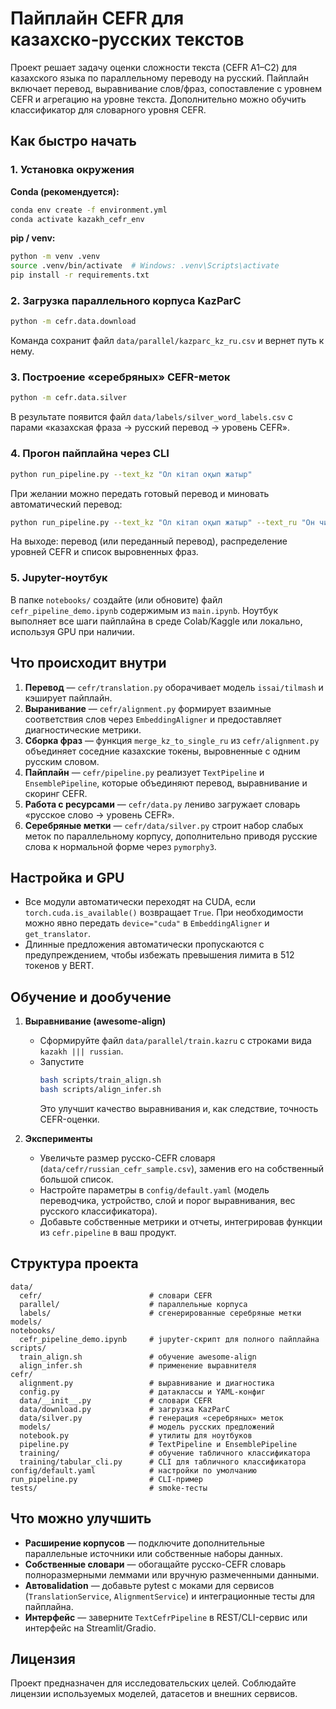 # Пайплайн CEFR для казахско‑русских текстов

Проект решает задачу оценки сложности текста (CEFR A1–C2) для казахского языка по параллельному переводу на русский. Пайплайн включает перевод, выравнивание слов/фраз, сопоставление с уровнем CEFR и агрегацию на уровне текста. Дополнительно можно обучить классификатор для словарного уровня CEFR.

## Как быстро начать

### 1. Установка окружения
**Conda (рекомендуется):**
```bash
conda env create -f environment.yml
conda activate kazakh_cefr_env
```

**pip / venv:**
```bash
python -m venv .venv
source .venv/bin/activate  # Windows: .venv\Scripts\activate
pip install -r requirements.txt
```

### 2. Загрузка параллельного корпуса KazParC
```bash
python -m cefr.data.download
```
Команда сохранит файл `data/parallel/kazparc_kz_ru.csv` и вернет путь к нему.

### 3. Построение «серебряных» CEFR-меток
```bash
python -m cefr.data.silver
```
В результате появится файл `data/labels/silver_word_labels.csv` с парами «казахская фраза → русский перевод → уровень CEFR».

### 4. Прогон пайплайна через CLI
```bash
python run_pipeline.py --text_kz "Ол кітап оқып жатыр"
```
При желании можно передать готовый перевод и миновать автоматический перевод:

```bash
python run_pipeline.py --text_kz "Ол кітап оқып жатыр" --text_ru "Он читает книгу"
```
На выходе: перевод (или переданный перевод), распределение уровней CEFR и список выровненных фраз.

### 5. Jupyter-ноутбук
В папке `notebooks/` создайте (или обновите) файл `cefr_pipeline_demo.ipynb` содержимым из `main.ipynb`. Ноутбук выполняет все шаги пайплайна в среде Colab/Kaggle или локально, используя GPU при наличии.

## Что происходит внутри

1. **Перевод** — `cefr/translation.py` оборачивает модель `issai/tilmash` и кэширует пайплайн.
2. **Выранивание** — `cefr/alignment.py` формирует взаимные соответствия слов через `EmbeddingAligner` и предоставляет диагностические метрики.
3. **Сборка фраз** — функция `merge_kz_to_single_ru` из `cefr/alignment.py` объединяет соседние казахские токены, выровненные с одним русским словом.
4. **Пайплайн** — `cefr/pipeline.py` реализует `TextPipeline` и `EnsemblePipeline`, которые объединяют перевод, выравнивание и скоринг CEFR.
5. **Работа с ресурсами** — `cefr/data.py` лениво загружает словарь «русское слово → уровень CEFR».
6. **Серебряные метки** — `cefr/data/silver.py` строит набор слабых меток по параллельному корпусу, дополнительно приводя русские слова к нормальной форме через `pymorphy3`.

## Настройка и GPU

- Все модули автоматически переходят на CUDA, если `torch.cuda.is_available()` возвращает `True`. При необходимости можно явно передать `device="cuda"` в `EmbeddingAligner` и `get_translator`.
- Длинные предложения автоматически пропускаются с предупреждением, чтобы избежать превышения лимита в 512 токенов у BERT.

## Обучение и дообучение

1. **Выравнивание (awesome-align)**  
   - Сформируйте файл `data/parallel/train.kazru` с строками вида `kazakh ||| russian`.  
   - Запустите  
     ```bash
     bash scripts/train_align.sh
     bash scripts/align_infer.sh
     ```  
     Это улучшит качество выравнивания и, как следствие, точность CEFR-оценки.

2. **Эксперименты**  
   - Увеличьте размер русско-CEFR словаря (`data/cefr/russian_cefr_sample.csv`), заменив его на собственный большой список.  
   - Настройте параметры в `config/default.yaml` (модель переводчика, устройство, слой и порог выравнивания, вес русского классификатора).  
   - Добавьте собственные метрики и отчеты, интегрировав функции из `cefr.pipeline` в ваш продукт.

## Структура проекта

```
data/
  cefr/                        # словари CEFR
  parallel/                    # параллельные корпуса
  labels/                      # сгенерированные серебряные метки
models/
notebooks/
  cefr_pipeline_demo.ipynb     # jupyter-скрипт для полного пайплайна
scripts/
  train_align.sh               # обучение awesome-align
  align_infer.sh               # применение выравнителя
cefr/
  alignment.py                 # выравнивание и диагностика
  config.py                    # датаклассы и YAML-конфиг
  data/__init__.py             # словари CEFR
  data/download.py             # загрузка KazParC
  data/silver.py               # генерация «серебряных» меток
  models/                      # модель русских предложений
  notebook.py                  # утилиты для ноутбуков
  pipeline.py                  # TextPipeline и EnsemblePipeline
  training/                    # обучение табличного классификатора
  training/tabular_cli.py      # CLI для табличного классификатора
config/default.yaml            # настройки по умолчанию
run_pipeline.py                # CLI-пример
tests/                         # smoke-тесты
```

## Что можно улучшить

- **Расширение корпусов** — подключите дополнительные параллельные источники или собственные наборы данных.
- **Собственные словари** — обогащайте русско-CEFR словарь полноразмерными леммами или вручную размеченными данными.
- **Автовalidation** — добавьте pytest с моками для сервисов (`TranslationService`, `AlignmentService`) и интеграционные тесты для пайплайна.
- **Интерфейс** — заверните `TextCefrPipeline` в REST/CLI-сервис или интерфейс на Streamlit/Gradio.

## Лицензия

Проект предназначен для исследовательских целей. Соблюдайте лицензии используемых моделей, датасетов и внешних сервисов.

